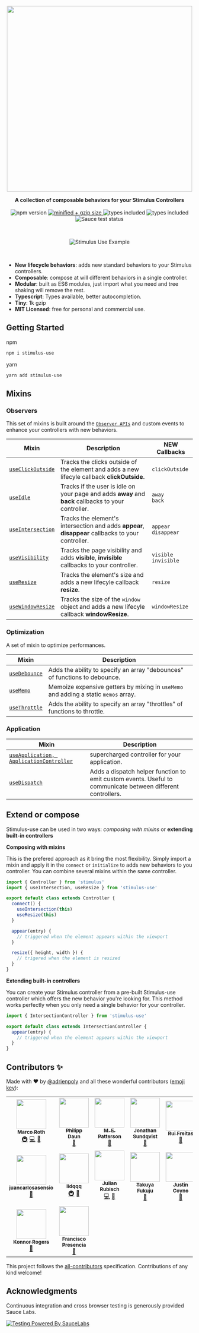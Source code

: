 <p align="center">
  <img src="docs/assets/stimulus-use-logo.png" width="500" srcset="docs/assets/stimulus-use-logo@2x.png 2x, docs/assets/stimulus-use-logo@3x.png 3x" />
</p>

<p align="center">
  <b>A collection of composable behaviors for your Stimulus Controllers</b>
  </br>
  </br>
  <img src="https://badgen.net/npm/v/stimulus-use" alt="npm version">
  <a href="https://bundlephobia.com/result?p=stimulus-use" rel="nofollow">
    <img src="https://badgen.net/bundlephobia/minzip/stimulus-use" alt="minified + gzip size">
  </a>
  <img src="https://badgen.net/npm/types/tslib" alt="types included">
  <img src="https://badgen.net/npm/license/stimulus-use" alt="types included">
  <img src="./docs/assets/example-buildstatus-badge.png" alt="Sauce test status">
</p>
<br />

<p align="center">
  <img src="./docs/assets/stimulus-use example.png" alt="Stimulus Use Example">
</p>

<br />

- **New lifecycle behaviors**: adds new standard behaviors to your Stimulus controllers.
- **Composable**: compose at will different behaviors in a single controller.
- **Modular**: built as ES6 modules, just import what you need and tree shaking will remove the rest.
- **Typescript**: Types available, better autocompletion.
- **Tiny**: 1k gzip
- **MIT Licensed**: free for personal and commercial use.

## Getting Started

npm
```bash
npm i stimulus-use
```

yarn
```bash
yarn add stimulus-use
```

## Mixins

### Observers

  This set of mixins is built around the [`Observer APIs`](https://developer.mozilla.org/en-US/docs/Web/API) and custom events to enhance your controllers with new behaviors.

  | Mixin | Description | NEW Callbacks |
  |-----------------------|-------------|---------------------|
  |[`useClickOutside`](./docs/use-click-outside.md)|Tracks the clicks outside of the element and adds a new lifecyle callback **clickOutside**.|`clickOutside`|
  |[`useIdle`](./docs/use-idle.md)| Tracks if the user is idle on your page and adds **away** and **back** callbacks to your controller.|`away`</br> `back`|
  |[`useIntersection`](./docs/use-intersection.md) | Tracks the element's intersection and adds **appear**, **disappear** callbacks to your controller.|`appear`</br> `disappear`|
  |[`useVisibility`](./docs/use-visibility.md) </br>| Tracks the page visibility and adds **visible**, **invisible** callbacks to your controller.|`visible`</br> `invisible`|
  |[`useResize`](./docs/use-resize.md)|Tracks the element's size and adds a new lifecyle callback **resize**.|`resize`|
  |[`useWindowResize`](./docs/use-window-resize.md)| Tracks the size of the `window` object and adds a new lifecyle callback **windowResize**.|`windowResize`|

### Optimization

  A set of mixin to optimize performances.

  | Mixin| Description |
  |------|-------------|
  |[`useDebounce`](./docs/use-debounce.md)|Adds the ability to specify an array "debounces" of functions to   debounce.|
  |[`useMemo`](./docs/use-memo.md)|Memoize expensive getters by mixing in `useMemo` and adding a static   `memos` array.|
  |[`useThrottle`](./docs/use-throttle.md)|Adds the ability to specify an array "throttles" of functions to throttle.|


### Application
  | Mixin | Description |
  |------|-------------|
  |[`useApplication, ApplicationController`](./docs/application-controller.md)| supercharged controller for your application.|
  |[`useDispatch`](./docs/use-dispatch.md)|Adds a dispatch helper function to emit custom events. Useful to communicate between different controllers.|


## Extend or compose

Stimulus-use can be used in two ways:  **composing* with mixins* or **extending built-in controllers**

**Composing with mixins**

This is the prefered approach as it bring the most flexibility. Simply import a mixin and apply it in the `connect` or `initialize` to adds new behaviors to you controller. You can combine several mixins within the same controller.

```js
import { Controller } from 'stimulus'
import { useIntersection, useResize } from 'stimulus-use'

export default class extends Controller {
  connect() {
    useIntersection(this)
    useResize(this)
  }

  appear(entry) {
    // triggered when the element appears within the viewport
  }

  resize({ height, width }) {
    // trigered when the element is resized
  }
}
```

**Extending built-in controllers**

You can create your Stimulus controller from a pre-built Stimulus-use controller which offers the new behavior you're looking for.
This method works perfectly when you only need a single behavior for your controller.

```js
import { IntersectionController } from 'stimulus-use'

export default class extends IntersectionController {
  appear(entry) {
    // triggered when the element appears within the viewport
  }
}
```



## Contributors ✨

Made with :heart: by [@adrienpoly](https://twitter.com/adrienpoly) and all these wonderful contributors ([emoji key](https://github.com/kentcdodds/all-contributors#emoji-key)):

<!-- ALL-CONTRIBUTORS-LIST:START - Do not remove or modify this section -->
<!-- prettier-ignore-start -->
<!-- markdownlint-disable -->
<table>
  <tr>
    <td align="center"><a href="https://marcoroth.dev"><img src="https://avatars2.githubusercontent.com/u/6411752?v=4" width="80px;" alt=""/><br /><sub><b>Marco Roth</b></sub></a><br /><a href="#infra-marcoroth" title="Infrastructure (Hosting, Build-Tools, etc)">🚇</a> <a href="https://github.com/stimulus-use/stimulus-use/commits?author=marcoroth" title="Code">💻</a> <a href="https://github.com/stimulus-use/stimulus-use/pulls?q=is%3Apr+reviewed-by%3Amarcoroth" title="Reviewed Pull Requests">👀</a></td>
    <td align="center"><a href="http://philippdaun.net"><img src="https://avatars3.githubusercontent.com/u/22225348?v=4" width="80px;" alt=""/><br /><sub><b>Philipp Daun</b></sub></a><br /><a href="https://github.com/stimulus-use/stimulus-use/issues?q=author%3Adaun" title="Bug reports">🐛</a></td>
    <td align="center"><a href="http://code.digimonkey.com"><img src="https://avatars0.githubusercontent.com/u/74207?v=4" width="80px;" alt=""/><br /><sub><b>M. E. Patterson</b></sub></a><br /><a href="https://github.com/stimulus-use/stimulus-use/issues?q=author%3Amepatterson" title="Bug reports">🐛</a></td>
    <td align="center"><a href="https://www.argpar.se"><img src="https://avatars3.githubusercontent.com/u/2124818?v=4" width="80px;" alt=""/><br /><sub><b>Jonathan Sundqvist</b></sub></a><br /><a href="https://github.com/stimulus-use/stimulus-use/commits?author=jonathan-s" title="Documentation">📖</a></td>
    <td align="center"><a href="http://www.rodloboz.com"><img src="https://avatars3.githubusercontent.com/u/23458442?v=4" width="80px;" alt=""/><br /><sub><b>Rui Freitas</b></sub></a><br /><a href="https://github.com/stimulus-use/stimulus-use/commits?author=rodloboz" title="Documentation">📖</a></td>
    <td align="center"><a href="https://koudetat.co"><img src="https://avatars0.githubusercontent.com/u/7533706?v=4" width="80px;" alt=""/><br /><sub><b>Nicolas Filzi</b></sub></a><br /><a href="https://github.com/stimulus-use/stimulus-use/commits?author=nfilzi" title="Documentation">📖</a></td>
    <td align="center"><a href="https://github.com/bdarcet"><img src="https://avatars1.githubusercontent.com/u/9220278?v=4" width="80px;" alt=""/><br /><sub><b>Benjamin Darcet</b></sub></a><br /><a href="https://github.com/stimulus-use/stimulus-use/commits?author=bdarcet" title="Documentation">📖</a></td>
  </tr>
  <tr>
    <td align="center"><a href="https://github.com/juancarlosasensio"><img src="https://avatars3.githubusercontent.com/u/37816105?v=4" width="80px;" alt=""/><br /><sub><b>juancarlosasensio</b></sub></a><br /><a href="https://github.com/stimulus-use/stimulus-use/commits?author=juancarlosasensio" title="Documentation">📖</a></td>
    <td align="center"><a href="https://lidqqq.dev/"><img src="https://avatars3.githubusercontent.com/u/39523918?v=4" width="80px;" alt=""/><br /><sub><b>lidqqq</b></sub></a><br /><a href="#infra-lidqqq" title="Infrastructure (Hosting, Build-Tools, etc)">🚇</a> <a href="https://github.com/stimulus-use/stimulus-use/issues?q=author%3Alidqqq" title="Bug reports">🐛</a></td>
    <td align="center"><a href="http://www.julianrubisch.at"><img src="https://avatars0.githubusercontent.com/u/4352208?v=4" width="80px;" alt=""/><br /><sub><b>Julian Rubisch</b></sub></a><br /><a href="https://github.com/stimulus-use/stimulus-use/commits?author=julianrubisch" title="Code">💻</a> <a href="https://github.com/stimulus-use/stimulus-use/pulls?q=is%3Apr+reviewed-by%3Ajulianrubisch" title="Reviewed Pull Requests">👀</a></td>
    <td align="center"><a href="https://github.com/chalkygames123"><img src="https://avatars1.githubusercontent.com/u/5608239?v=4" width="80px;" alt=""/><br /><sub><b>Takuya Fukuju</b></sub></a><br /><a href="https://github.com/stimulus-use/stimulus-use/commits?author=chalkygames123" title="Documentation">📖</a></td>
    <td align="center"><a href="https://github.com/jcoyne"><img src="https://avatars2.githubusercontent.com/u/92044?v=4" width="80px;" alt=""/><br /><sub><b>Justin Coyne</b></sub></a><br /><a href="https://github.com/stimulus-use/stimulus-use/commits?author=jcoyne" title="Documentation">📖</a></td>
    <td align="center"><a href="http://www.asgerbehnckejacobsen.dk"><img src="https://avatars3.githubusercontent.com/u/1920077?v=4" width="80px;" alt=""/><br /><sub><b>Asger Behncke Jacobsen</b></sub></a><br /><a href="https://github.com/stimulus-use/stimulus-use/commits?author=asgerb" title="Documentation">📖</a></td>
    <td align="center"><a href="https://github.com/dancallaghan"><img src="https://avatars1.githubusercontent.com/u/1025380?v=4" width="80px;" alt=""/><br /><sub><b>Dan Callaghan</b></sub></a><br /><a href="https://github.com/stimulus-use/stimulus-use/commits?author=dancallaghan" title="Documentation">📖</a></td>
  </tr>
  <tr>
    <td align="center"><a href="https://Konnor.site"><img src="https://avatars2.githubusercontent.com/u/26425882?v=4" width="80px;" alt=""/><br /><sub><b>Konnor Rogers</b></sub></a><br /><a href="https://github.com/stimulus-use/stimulus-use/issues?q=author%3AParamagicDev" title="Bug reports">🐛</a></td>
    <td align="center"><a href="https://francisco.io/"><img src="https://avatars2.githubusercontent.com/u/2801252?v=4" width="80px;" alt=""/><br /><sub><b>Francisco Presencia</b></sub></a><br /><a href="https://github.com/stimulus-use/stimulus-use/commits?author=franciscop" title="Documentation">📖</a></td>
  </tr>
</table>

<!-- markdownlint-enable -->
<!-- prettier-ignore-end -->
<!-- ALL-CONTRIBUTORS-LIST:END -->

This project follows the [all-contributors](https://github.com/all-contributors/all-contributors) specification. Contributions of any kind welcome!


## Acknowledgments

Continuous integration and cross browser testing is generously provided Sauce Labs.

[![Testing Powered By SauceLabs](https://opensource.saucelabs.com/images/opensauce/powered-by-saucelabs-badge-white.png?sanitize=true "Testing Powered By SauceLabs")](https://saucelabs.com)

